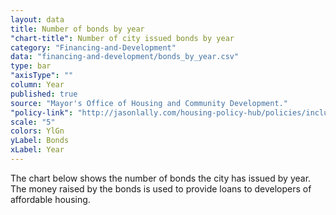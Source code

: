 ```yaml
---
layout: data
title: Number of bonds by year
"chart-title": Number of city issued bonds by year
category: "Financing-and-Development"
data: "financing-and-development/bonds_by_year.csv"
type: bar
"axisType": ""
column: Year
published: true
source: "Mayor's Office of Housing and Community Development."
"policy-link": "http://jasonlally.com/housing-policy-hub/policies/inclusionary-housing/"
scale: "5"
colors: YlGn
yLabel: Bonds
xLabel: Year
---
```


The chart below shows the number of bonds the city has issued by year. The money raised by the bonds is used to provide loans to developers of affordable housing.